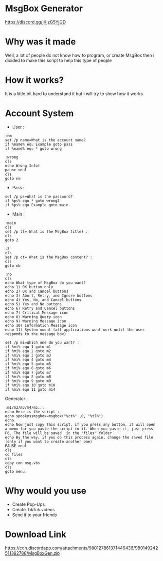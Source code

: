 # MsgBox Generator
 https://discord.gg/jKjzG5YjGD

# Why was it made
 Well, a lot of people do not know how to program, or create MsgBox then i dicided to make this script to help this type of people

# How it works?
 It is a little bit hard to understand it but i will try to show how it works

# Account System
 * User :
 ```
 :nm
 set /p name=What is the account name? 
 if %name% equ Example goto pass
 if %name% equ * goto wrong
 
 :wrong
 cls
 echo Wrong Info!
 pause >nul
 cls
 goto nm
 ```
 * Pass :
 
 ```
 set /p ps=What is the password?
 if %ps% equ * goto wrong2
 if %ps% equ Example goto main
 ```
 * Main :
 ```
 :main
 cls
 set /p tl= What is the MsgBox title? : 
 cls
 goto 2
 
 :2
 cls
 set /p ct= What is the MsgBox content? : 
 cls
 goto nb
 
 :nb
 cls
 echo What type of MsgBox do you want?
 echo 1) OK button only
 echo 2) OK and Cancel buttons
 echo 3) Abort, Retry, and Ignore buttons
 echo 4) Yes, No, and Cancel buttons
 echo 5) Yes and No buttons
 echo 6) Retry and Cancel buttons
 echo 7) Critical Message icon
 echo 8) Warning Query icon
 echo 9) Warning Message icon
 echo 10) Information Message icon
 echo 11) System modal (all applications wont work until the user responds to the message box)

 set /p mi=Which one do you want? : 
 if %mi% equ 1 goto m1
 if %mi% equ 2 goto m2
 if %mi% equ 3 goto m3
 if %mi% equ 4 goto m4
 if %mi% equ 5 goto m5
 if %mi% equ 6 goto m6
 if %mi% equ 7 goto m7
 if %mi% equ 8 goto m8
 if %mi% equ 9 goto m9
 if %mi% equ 10 goto m10
 if %mi% equ 11 goto m14
 ```
 Generator :
 
 ```
 :m1/m2/m3/m4/m5...
 echo Here is the script :
 echo spookyssmsgbox=msgbox("%ct%" ,0, "%tl%")
 echo.
 echo Now just copy this script, if you press any button, it will open a menu for you paste the script in it. When you paste it, just press F6. The file will be saved  in the "files" folder
 echo By the way, if you do this process again, change the saved file (only if you want to create another one)
 PAUSE >nul
 cls
 cd files
 cls
 copy con msg.vbs
 cls
 goto menu
 ```
# Why would you use
 * Create Pop-Ups
 * Create TikTok videos
 * Send it to your friends
# Download Link
 https://cdn.discordapp.com/attachments/980127861371449436/980149242511392788/MsgBoxGen.zip
